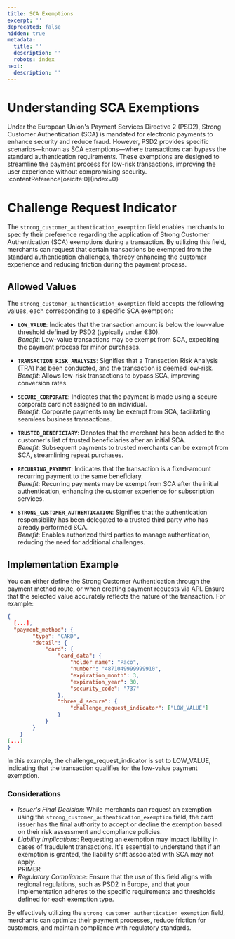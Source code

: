 ```yaml
---
title: SCA Exemptions
excerpt: ''
deprecated: false
hidden: true
metadata:
  title: ''
  description: ''
  robots: index
next:
  description: ''
---
```

# Understanding SCA Exemptions

Under the European Union's Payment Services Directive 2 (PSD2), Strong Customer Authentication (SCA) is mandated for electronic payments to enhance security and reduce fraud. However, PSD2 provides specific scenarios—known as SCA exemptions—where transactions can bypass the standard authentication requirements. These exemptions are designed to streamline the payment process for low-risk transactions, improving the user experience without compromising security. :contentReference\[oaicite:0]\{index=0}

# Challenge Request Indicator

The `strong_customer_authentication_exemption` field enables merchants to specify their preference regarding the application of Strong Customer Authentication (SCA) exemptions during a transaction. By utilizing this field, merchants can request that certain transactions be exempted from the standard authentication challenges, thereby enhancing the customer experience and reducing friction during the payment process.

## Allowed Values

The `strong_customer_authentication_exemption` field accepts the following values, each corresponding to a specific SCA exemption:

* **`LOW_VALUE`**: Indicates that the transaction amount is below the low-value threshold defined by PSD2 (typically under €30).\
  *Benefit*: Low-value transactions may be exempt from SCA, expediting the payment process for minor purchases. 

* **`TRANSACTION_RISK_ANALYSIS`**: Signifies that a Transaction Risk Analysis (TRA) has been conducted, and the transaction is deemed low-risk.\
  *Benefit*: Allows low-risk transactions to bypass SCA, improving conversion rates. 

* **`SECURE_CORPORATE`**: Indicates that the payment is made using a secure corporate card not assigned to an individual.\
  *Benefit*: Corporate payments may be exempt from SCA, facilitating seamless business transactions. 

* **`TRUSTED_BENEFICIARY`**: Denotes that the merchant has been added to the customer's list of trusted beneficiaries after an initial SCA.\
  *Benefit*: Subsequent payments to trusted merchants can be exempt from SCA, streamlining repeat purchases. 

* **`RECURRING_PAYMENT`**: Indicates that the transaction is a fixed-amount recurring payment to the same beneficiary.\
  *Benefit*: Recurring payments may be exempt from SCA after the initial authentication, enhancing the customer experience for subscription services.

* **`STRONG_CUSTOMER_AUTHENTICATION`**: Signifies that the authentication responsibility has been delegated to a trusted third party who has already performed SCA.\
  *Benefit*: Enables authorized third parties to manage authentication, reducing the need for additional challenges. 

## Implementation Example

You can either define the Strong Customer Authentication through the payment method route, or when creating payment requests via API. Ensure that the selected value accurately reflects the nature of the transaction. For example:

```json
{
  [...],
  "payment_method": {
        "type": "CARD",
        "detail": {
            "card": {
                "card_data": {
                    "holder_name": "Paco",
                    "number": "4871049999999910",
                    "expiration_month": 3,
                    "expiration_year": 30,
                    "security_code": "737"
                },
                "three_d_secure": {
                    "challenge_request_indicator": ["LOW_VALUE"]
                }
            }
        }
    }
[...]
}
```

In this example, the challenge\_request\_indicator is set to LOW\_VALUE, indicating that the transaction qualifies for the low-value payment exemption.

### Considerations

* *Issuer's Final Decision*: While merchants can request an exemption using the `strong_customer_authentication_exemption` field, the card issuer has the final authority to accept or decline the exemption based on their risk assessment and compliance policies.
* *Liability Implications*: Requesting an exemption may impact liability in cases of fraudulent transactions. It's essential to understand that if an exemption is granted, the liability shift associated with SCA may not apply.\
  PRIMER
* *Regulatory Compliance*: Ensure that the use of this field aligns with regional regulations, such as PSD2 in Europe, and that your implementation adheres to the specific requirements and thresholds defined for each exemption type.

By effectively utilizing the `strong_customer_authentication_exemption` field, merchants can optimize their payment processes, reduce friction for customers, and maintain compliance with regulatory standards.

